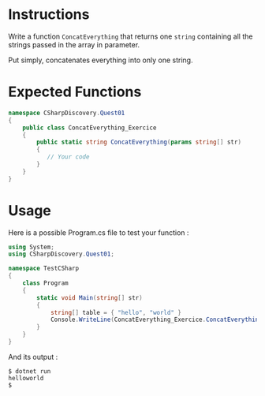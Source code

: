 # Instructions

Write a function `ConcatEverything` that returns one `string` containing all the strings passed in the array in parameter. 

Put simply, concatenates everything into only one string.

# Expected Functions

```C#
namespace CSharpDiscovery.Quest01
{
    public class ConcatEverything_Exercice
    {
        public static string ConcatEverything(params string[] str)
        {
           // Your code
        }
    }
}
```

# Usage

Here is a possible Program.cs file to test your function :

```C#
using System;
using CSharpDiscovery.Quest01;

namespace TestCSharp
{
    class Program
    {
        static void Main(string[] str)
        {
            string[] table = { "hello", "world" }
            Console.WriteLine(ConcatEverything_Exercice.ConcatEverything(table));
        }
    }
}
```

And its output :

```
$ dotnet run
helloworld
$
```